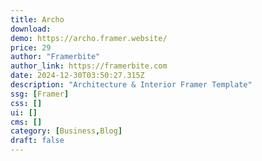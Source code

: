 ```yaml
---
title: Archo
download:
demo: https://archo.framer.website/
price: 29
author: "Framerbite"
author_link: https://framerbite.com
date: 2024-12-30T03:50:27.315Z
description: "Architecture & Interior Framer Template"
ssg: [Framer]
css: []
ui: []
cms: []
category: [Business,Blog]
draft: false
---
```

